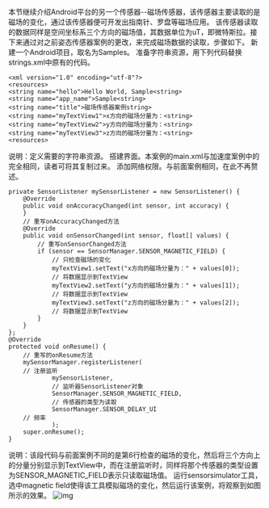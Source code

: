 本节继续介绍Android平台的另一个传感器--磁场传感器，该传感器主要读取的是磁场的变化，通过该传感器便可开发出指南针、罗盘等磁场应用。
该传感器读取的数据同样是空间坐标系三个方向的磁场值，其数据单位为uT，即微特斯拉。接下来通过对之前姿态传感器案例的更改，来完成磁场数据的读取，步骤如下。
新建一个Android项目，取名为Samples。
准备字符串资源，用下列代码替换strings.xml中原有的代码。
```  
<xml version="1.0" encoding="utf-8"?> 
<resources> 
<string name="hello">Hello World, Sample<string> 
<string name="app_name">Sample<string> 
<string name="title">磁场传感器案例string> 
<string name="myTextView1">x方向的磁场分量为：<string> 
<string name="myTextView2">y方向的磁场分量为：<string> 
<string name="myTextView3">z方向的磁场分量为：<string> 
<resources>
```
说明：定义需要的字符串资源。
搭建界面。本案例的main.xml与加速度案例中的完全相同，读者可将其复制过来。
添加网络权限。与前面案例相同，在此不再赘述。
```  
private SensorListener mySensorListener = new SensorListener() {
	@Override
	public void onAccuracyChanged(int sensor, int accuracy) {
	}
	// 重写onAccuracyChanged方法
	@Override
	public void onSensorChanged(int sensor, float[] values) {
		// 重写onSensorChanged方法
		if (sensor == SensorManager.SENSOR_MAGNETIC_FIELD) {
			// 只检查磁场的变化
			myTextView1.setText("x方向的磁场分量为：" + values[0]);
			// 将数据显示到TextView
			myTextView2.setText("y方向的磁场分量为：" + values[1]);
			// 将数据显示到TextView
			myTextView3.setText("z方向的磁场分量为：" + values[2]);
			// 将数据显示到TextView
		}
	}
};
@Override
protected void onResume() {
	// 重写的onResume方法
	mySensorManager.registerListener(
	// 注册监听
			mySensorListener,
			// 监听器SensorListener对象
			SensorManager.SENSOR_MAGNETIC_FIELD,
			// 传感器的类型为读取
			SensorManager.SENSOR_DELAY_UI
	// 频率
			);
	super.onResume();
}
```
说明：该段代码与前面案例不同的是第6行检查的磁场的变化，然后将三个方向上的分量分别显示到TextView中，而在注册监听时，同样将那个传感器的类型设置为SENSOR_MAGNETIC_FIELD表示只读取磁场值。
运行sensorsimulator工具，选中magnetic field使得该工具模拟磁场的变化，然后运行该案例，将观察到如图所示的效果。
![img](P)  
